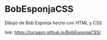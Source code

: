 # BobEsponjaCSS

Dibujo de Bob Esponja hecho con HTML y CSS

link: https://lucaasn.github.io/BobEsponjaCSS/
